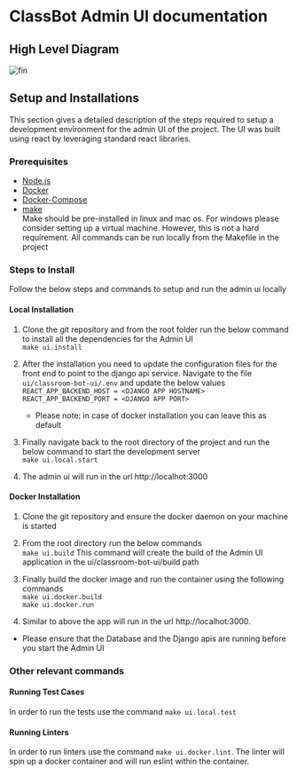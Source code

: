 # ClassBot Admin UI documentation

## High Level Diagram
![fin](https://user-images.githubusercontent.com/59896588/93835394-126c7300-fc4d-11ea-9294-35b513ad408c.jpg)


## Setup and Installations
This section gives a detailed description of the steps required to setup a development environment for the admin UI of the project.
The UI was built using react by leveraging standard react libraries. 

### Prerequisites
* [Node.js](https://nodejs.org/en/download/)
* [Docker](https://docs.docker.com/get-docker/)
* [Docker-Compose](https://docs.docker.com/compose/)
* [make](https://www.gnu.org/software/make/)  
    Make should be pre-installed in linux and mac os. For windows please consider setting up a virtual machine. However, this is not a hard requirement. All commands can be run locally from the Makefile in the project

### Steps to Install
Follow the below steps and commands to setup and run the admin ui locally

#### Local Installation
1. Clone the git repository and from the root folder run the below command to install all the dependencies for the Admin UI  
    `make ui.install`

2. After the installation you need to update the configuration files for the front end to point to the django api service. Navigate to the file `ui/classroom-bot-ui/.env` and update the below values  
    `REACT_APP_BACKEND_HOST = <DJANGO APP HOSTNAME>`  
    `REACT_APP_BACKEND_PORT = <DJANGO APP PORT>`  
    * Please note: in case of docker installation you can leave this as default

3. Finally navigate back to the root directory of the project and run the below command to start the development server  
    `make ui.local.start`

4. The admin ui will run in the url http://localhot:3000


#### Docker Installation
1. Clone the git repository and ensure the docker daemon on your machine is started

2. From the root directory run the below commands  
    `make ui.build`  This command will create the build of the Admin UI application in the ui/classroom-bot-ui/build path

3. Finally build the docker image and run the container using the following commands  
    `make ui.docker.build`  
    `make ui.docker.run`  

4. Similar to above the app will run in the url http://localhot:3000.

* Please ensure that the Database and the Django apis are running before you start the Admin UI

### Other relevant commands

#### Running Test Cases
In order to run the tests use the command `make ui.local.test`

#### Running Linters
In order to run linters use the command `make ui.docker.lint`. The linter will spin up a docker container and will run eslint within the container.


